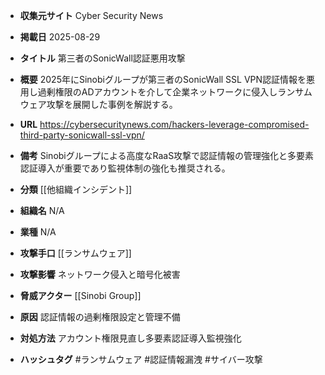 - **収集元サイト**
Cyber Security News

- **掲載日**
2025-08-29

- **タイトル**
第三者のSonicWall認証悪用攻撃

- **概要**
2025年にSinobiグループが第三者のSonicWall SSL VPN認証情報を悪用し過剰権限のADアカウントを介して企業ネットワークに侵入しランサムウェア攻撃を展開した事例を解説する。

- **URL**
https://cybersecuritynews.com/hackers-leverage-compromised-third-party-sonicwall-ssl-vpn/

- **備考**
Sinobiグループによる高度なRaaS攻撃で認証情報の管理強化と多要素認証導入が重要であり監視体制の強化も推奨される。

- **分類**
[[他組織インシデント]]

- **組織名**
N/A

- **業種**
N/A

- **攻撃手口**
[[ランサムウェア]]

- **攻撃影響**
ネットワーク侵入と暗号化被害

- **脅威アクター**
[[Sinobi Group]]

- **原因**
認証情報の過剰権限設定と管理不備

- **対処方法**
アカウント権限見直し多要素認証導入監視強化

- **ハッシュタグ**
#ランサムウェア #認証情報漏洩 #サイバー攻撃
